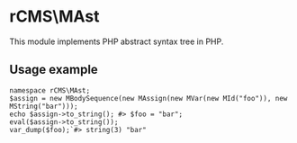 # rCMS\MAst

This module implements PHP abstract syntax tree in PHP.

## Usage example

    namespace rCMS\MAst;
    $assign = new MBodySequence(new MAssign(new MVar(new MId("foo")), new MString("bar")));
    echo $assign->to_string(); #> $foo = "bar";
    eval($assign->to_string());
    var_dump($foo);`#> string(3) "bar"
